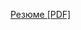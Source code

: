 [Резюме \[PDF\]](https://raw.githubusercontent.com/LiprikON2/Portfolio/master/Reingeverts%20Vadim%20Resume.pdf)
